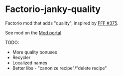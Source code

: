 # Factorio-janky-quality
Factorio mod that adds "quality", inspired by [FFF #375](https://factorio.com/blog/post/fff-375). 


See mod on the [Mod portal](https://mods.factorio.com/mod/janky-quality)

TODO:

* More quality bonuses
* Recycler
* Localized names
* Better libs - "canonize recipe"/"delete recipe"
